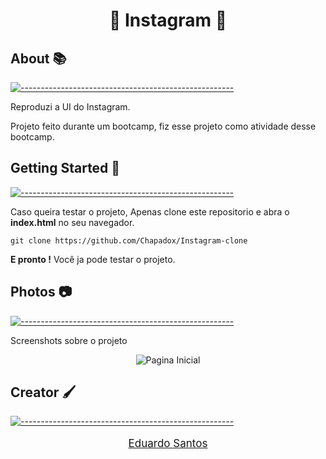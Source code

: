 <h1 align="center">📱 Instagram 📱</h1>


## About 📚
[![-----------------------------------------------------](https://raw.githubusercontent.com/andreasbm/readme/master/assets/lines/colored.png)](#table-of-contents)

<p>Reproduzi a UI do Instagram.</p>

<p>Projeto feito durante um bootcamp, fiz esse projeto como atividade desse bootcamp.</p>

##  Getting Started 🧪
[![-----------------------------------------------------](https://raw.githubusercontent.com/andreasbm/readme/master/assets/lines/colored.png)](#table-of-contents)

<p>Caso queira testar o projeto, Apenas clone este repositorio e abra o <strong>index.html</strong> no seu navegador.</p>

    git clone https://github.com/Chapadox/Instagram-clone

<p><strong>E pronto !</strong> Você ja pode testar o projeto.</p>

## Photos 📷
[![-----------------------------------------------------](https://raw.githubusercontent.com/andreasbm/readme/master/assets/lines/colored.png)](#table-of-contents)

<p>Screenshots sobre o projeto</p>

<p align="center">
<img src="https://i.ibb.co/LCcc87N/UI.png" alt="Pagina Inicial">
</p>

## Creator 🖌️
[![-----------------------------------------------------](https://raw.githubusercontent.com/andreasbm/readme/master/assets/lines/colored.png)](#table-of-contents)

<a href="https://www.linkedin.com/in/destr00/"><p style="font-size: 17px;" align=center>Eduardo Santos</p></a>

